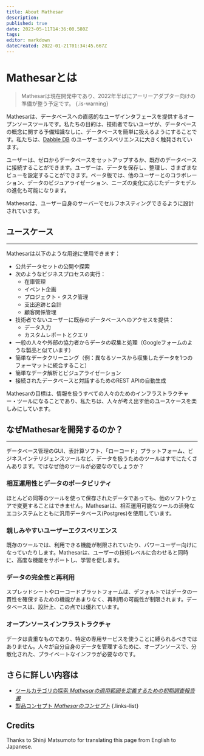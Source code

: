 ```yaml
---
title: About Mathesar
description: 
published: true
date: 2023-05-11T14:36:00.580Z
tags: 
editor: markdown
dateCreated: 2022-01-21T01:34:45.667Z
---
```


# Mathesarとは

> Mathesarは現在開発中であり、2022年半ばにアーリーアダプター向けの準備が整う予定です。
{.is-warning}

Mathesarは、データベースへの直感的なユーザインタフェースを提供するオープンソースツールです。私たちの目的は、技術者でないユーザが、データベースの概念に関する予備知識なしに、データベースを簡単に扱えるようにすることです。私たちは、[Dabble DB](https://wiki.mathesar.org/en/product/concepts) のユーザーエクスペリエンスに大きく触発されています。

ユーザーは、ゼロからデータベースをセットアップするか、既存のデータベースに接続することができます。ユーザーは、データを保存し、整理し、さまざまなビューを設定することができます。ベータ版では、他のユーザーとのコラボレーション、データのビジュアライゼーション、ニーズの変化に応じたデータモデルの進化も可能になります。

Mathesarは、ユーザー自身のサーバーでセルフホスティングできるように設計されています。  

## ユースケース
***
Mathesarは以下のような用途に使用できます：
* 公共データセットの公開や探索
* 次のようなビジネスプロセスの実行：
  * 在庫管理
  * イベント企画
  * プロジェクト・タスク管理
  * 支出追跡と会計
  * 顧客関係管理
* 技術者でないユーザーに既存のデータベースへのアクセスを提供：
  * データ入力
  * カスタムレポートとクエリ
* 一般の人々や外部の協力者からデータの収集と処理（Googleフォームのような製品と似ています）
* 簡単なデータクリーニング（例：異なるソースから収集したデータを1つのフォーマットに統合すること）
* 簡単なデータ解析とビジュアライゼーション
* 接続されたデータベースと対話するためのREST APIの自動生成

Mathesarの目標は、情報を扱うすべての人々のためのインフラストラクチャー・ツールになることであり、私たちは、人々が考え出す他のユースケースを楽しみにしています。

## なぜMathesarを開発するのか？
***
データベース管理のGUI、表計算ソフト、「ローコード」プラットフォーム、ビジネスインテリジェンスツールなど、データを扱うためのツールはすでにたくさんあります。ではなぜ他のツールが必要なのでしょうか？
### 相互運用性とデータのポータビリティ
ほとんどの同等のツールを使って保存されたデータであっても、他のソフトウェアで変更することはできません。Mathesarは、相互運用可能なツールの活発なエコシステムとともに汎用データベース(Postgres)を使用しています。
### 親しみやすいユーザーエクスペリエンス
既存のツールでは、利用できる機能が制限されていたり、パワーユーザー向けになっていたりします。Mathesarは、ユーザーの技術レベルに合わせると同時に、高度な機能をサポートし、学習を促します。
### データの完全性と再利用
スプレッドシートやローコードプラットフォームは、デフォルトではデータの一貫性を確保するための機能があまりなく、再利用の可能性が制限されます。データベースは、設計上、この点では優れています。
### オープンソースインフラストラクチャ
データは貴重なものであり、特定の専用サービスを使うことに縛られるべきではありません。人々が自分自身のデータを管理するために、オープンソースで、分散化された、プライベートなインフラが必要なのです。


## さらに詳しい内容は
- [ツールカテゴリの探索 *Mathesarの適用範囲を定義するための初期調査報告書*](/en/design/reports/tool-category) 
- [製品コンセプト *Mathesarのコンセプト*](/en/product/concepts) 
{.links-list}

## Credits
Thanks to Shinji Matsumoto for translating this page from English to Japanese.
